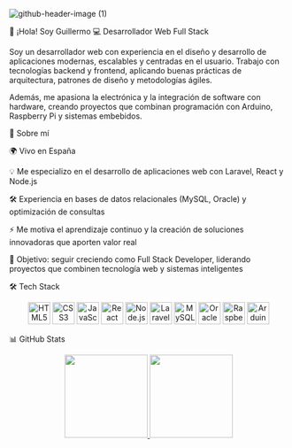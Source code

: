 ![github-header-image (1)](https://github.com/user-attachments/assets/dcdf55ee-f481-4e3d-ac89-f5fcfc19d19c)

👋 ¡Hola! Soy Guillermo
💻 Desarrollador Web Full Stack

Soy un desarrollador web con experiencia en el diseño y desarrollo de aplicaciones modernas, escalables y centradas en el usuario. Trabajo con tecnologías backend y frontend, aplicando buenas prácticas de arquitectura, patrones de diseño y metodologías ágiles.

Además, me apasiona la electrónica y la integración de software con hardware, creando proyectos que combinan programación con Arduino, Raspberry Pi y sistemas embebidos.

🚀 Sobre mí

🌍 Vivo en España

💡 Me especializo en el desarrollo de aplicaciones web con Laravel, React y Node.js

🛠️ Experiencia en bases de datos relacionales (MySQL, Oracle) y optimización de consultas

⚡ Me motiva el aprendizaje continuo y la creación de soluciones innovadoras que aporten valor real

🎯 Objetivo: seguir creciendo como Full Stack Developer, liderando proyectos que combinen tecnología web y sistemas inteligentes

🛠️ Tech Stack
<p align="center"> <a href="https://developer.mozilla.org/en-US/docs/Glossary/HTML5" target="_blank"><img src="https://raw.githubusercontent.com/danielcranney/readme-generator/main/public/icons/skills/html5-colored.svg" width="40" alt="HTML5" /></a> <a href="https://www.w3.org/TR/CSS/" target="_blank"><img src="https://raw.githubusercontent.com/danielcranney/readme-generator/main/public/icons/skills/css3-colored.svg" width="40" alt="CSS3" /></a> <a href="https://developer.mozilla.org/en-US/docs/Web/JavaScript" target="_blank"><img src="https://raw.githubusercontent.com/danielcranney/readme-generator/main/public/icons/skills/javascript-colored.svg" width="40" alt="JavaScript" /></a> <a href="https://reactjs.org/" target="_blank"><img src="https://raw.githubusercontent.com/danielcranney/readme-generator/main/public/icons/skills/react-colored.svg" width="40" alt="React" /></a> <a href="https://nodejs.org/" target="_blank"><img src="https://raw.githubusercontent.com/danielcranney/readme-generator/main/public/icons/skills/nodejs-colored.svg" width="40" alt="Node.js" /></a> <a href="https://laravel.com/" target="_blank"><img src="https://raw.githubusercontent.com/danielcranney/readme-generator/main/public/icons/skills/laravel-colored.svg" width="40" alt="Laravel" /></a> <a href="https://www.mysql.com/" target="_blank"><img src="https://raw.githubusercontent.com/danielcranney/readme-generator/main/public/icons/skills/mysql-colored.svg" width="40" alt="MySQL" /></a> <a href="https://www.oracle.com/" target="_blank"><img src="https://raw.githubusercontent.com/danielcranney/readme-generator/main/public/icons/skills/oracle-colored.svg" width="40" alt="Oracle" /></a> <a href="https://www.raspberrypi.org/" target="_blank"><img src="https://raw.githubusercontent.com/danielcranney/readme-generator/main/public/icons/skills/raspberrypi-colored.svg" width="40" alt="Raspberry Pi" /></a> <a href="https://store.arduino.cc/" target="_blank"><img src="https://raw.githubusercontent.com/danielcranney/readme-generator/main/public/icons/skills/arduino-colored.svg" width="40" alt="Arduino" /></a> </p>
📊 GitHub Stats
<p align="center"> <a href="https://github.com/guillermo"> <img src="https://github-readme-stats.vercel.app/api?username=guillermo&show_icons=true&theme=tokyonight" height="150"/> </a> <a href="https://github.com/guillermo"> <img src="https://github-readme-stats.vercel.app/api/top-langs/?username=guillermo&layout=compact&theme=tokyonight" height="150"/> </a> </p>
